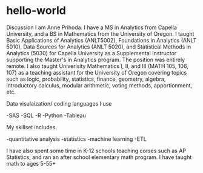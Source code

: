 # hello-world
Discussion
I am Anne Prihoda.  I have a MS in Analytics from Capella University, and a BS in Mathematics from the University of Oregon.  I taught Basic Applications of Analytics (ANLT5002), Foundations in Analytics (ANLT 5010), Data Sources for Analytics (ANLT 5020), and Statistical Methods in Analytics (5030) for Capella University as a Supplemental Instructor supporting the Master's in Analytics program.  The position was entirely remote.  I also taught Univerisity Mathematics I, II, and III (MATH 105, 106, 107) as a teaching assistant for the University of Oregon covering topics such as logic, probability, statistics, finance, geometry, algebra, introductory calculus, modular arithmetic, voting methods, apportionment, etc.

Data visulaization/ coding languages I use

-SAS
-SQL
-R
-Python
-Tableau

My skillset includes

-quantitative analysis
-statistics
-machine learning
-ETL

I have also spent some time in K-12 schools teaching corses such as AP Statistics, and ran an after school elementary math program.  I have taught math to ages 5-55+
